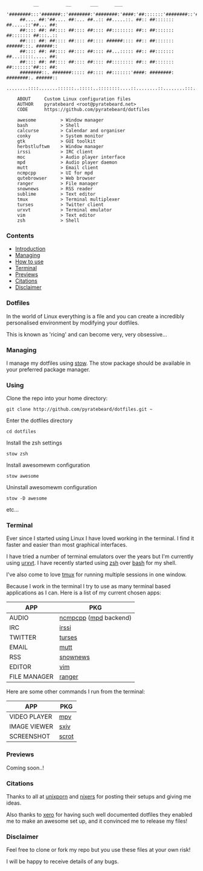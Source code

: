 ```
          __          __       ___      ___                    
    '########:::'#######::'########:'########:'####:'##:::::::'########::'######::
     ##.... ##:'##.... ##:... ##..:: ##.....::. ##:: ##::::::: ##.....::'##... ##:
     ##:::: ##: ##:::: ##:::: ##:::: ##:::::::: ##:: ##::::::: ##::::::: ##:::..::
     ##:::: ##: ##:::: ##:::: ##:::: ######:::: ##:: ##::::::: ######:::. ######::
     ##:::: ##: ##:::: ##:::: ##:::: ##...::::: ##:: ##::::::: ##...:::::..... ##:
     ##:::: ##: ##:::: ##:::: ##:::: ##:::::::: ##:: ##::::::: ##:::::::'##::: ##:
     ########::. #######::::: ##:::: ##:::::::'####: ########: ########:. ######::
    ........::::.......::::::..:::::..::::::::....::........::........:::......:::

    ABOUT     Custom Linux configuration files
    AUTHOR    pyratebeard <root@pyratebeard.net>
    CODE      https://github.com/pyratebeard/dotfiles

    awesome         > Window manager
    bash            > Shell
    calcurse        > Calendar and organiser
    conky           > System monitor
    gtk             > GUI toolkit
    herbstluftwm    > Window manager
    irssi           > IRC client
    moc             > Audio player interface
    mpd             > Audio player daemon
    mutt            > Email client
    ncmpcpp         > UI for mpd 
    qutebrowser     > Web browser
    ranger          > File manager
    snownews        > RSS reader
    sublime         > Text editor
    tmux            > Terminal multiplexer
    turses          > Twitter client
    urxvt           > Terminal emulator
    vim             > Text editor
    zsh             > Shell

```

### Contents
 - [Introduction](#Dotfiles)
 - [Managing](#Managing)
 - [How to use](#Using)
 - [Terminal](#Terminal)
 - [Previews](#Previews)
 - [Citations](#Citations)
 - [Disclaimer](#Disclaimer)

### Dotfiles

In the world of Linux everything is a file and you can create a incredibly personalised environment by modifying your dotfiles.

This is known as 'ricing' and can become very, very obsessive...

### Managing

I manage my dotfiles using [stow](http://www.gnu.org/software/stow/).  The stow package should be available in your preferred package manager.

### Using
Clone the repo into your home directory:

`git clone http://github.com/pyratebeard/dotfiles.git ~`

Enter the dotfiles directory

`cd dotfiles`

Install the zsh settings

`stow zsh`

Install awesomewm configuration

`stow awesome`

Uninstall awesomewm configuration

`stow -D awesome`

etc...

### Terminal
Ever since I started using Linux I have loved working in the terminal. I find it faster and easier than most graphical interfaces.

I have tried a number of terminal emulators over the years but I'm currently using [urxvt](). I have recently started using [zsh](http://zsh.sourceforge.net/) over [bash](https://www.gnu.org/software/bash/) for my shell.

I've also come to love [tmux](https://tmux.github.io/) for running multiple sessions in one window.

Because I work in the terminal I try to use as many terminal based applications as I can. Here is a list of my current chosen apps:

APP | PKG
--- | ---
AUDIO | [ncmpcpp](http://rybczak.net/ncmpcpp/) ([mpd](https://www.musicpd.org/) backend)
IRC | [irssi](https://irssi.org/)
TWITTER | [turses](http://turses.readthedocs.io/en/latest/)
EMAIL | [mutt](http://www.mutt.org/)
RSS | [snownews](https://kiza.eu/software/snownews/)
EDITOR | [vim](http://www.vim.org/)
FILE MANAGER | [ranger](http://ranger.nongnu.org/)

Here are some other commands I run from the terminal:

APP | PKG
--- | ---
VIDEO PLAYER | [mpv](https://mpv.io/)
IMAGE VIEWER | [sxiv]()
SCREENSHOT | [scrot]()

### Previews
Coming soon..!
                                                            
### Citations
Thanks to all at [unixporn](http://reddit.com/r/unixporn) and [nixers](https://www.nixers.net/) for posting their setups and giving me ideas.

Also thanks to [xero](https://github.com/xero/dotfiles) for having such well documented dotfiles they enabled me to make an awesome set up, and it convinced me to release my files!

### Disclaimer
Feel free to clone or fork my repo but you use these files at your own risk!

I will be happy to receive details of any bugs.
